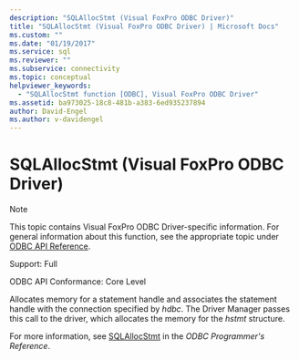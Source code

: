 ```yaml
---
description: "SQLAllocStmt (Visual FoxPro ODBC Driver)"
title: "SQLAllocStmt (Visual FoxPro ODBC Driver) | Microsoft Docs"
ms.custom: ""
ms.date: "01/19/2017"
ms.service: sql
ms.reviewer: ""
ms.subservice: connectivity
ms.topic: conceptual
helpviewer_keywords: 
  - "SQLAllocStmt function [ODBC], Visual FoxPro ODBC Driver"
ms.assetid: ba973025-18c8-481b-a383-6ed935237894
author: David-Engel
ms.author: v-davidengel
---
```

# SQLAllocStmt (Visual FoxPro ODBC Driver)
> [!NOTE]  
>  This topic contains Visual FoxPro ODBC Driver-specific information. For general information about this function, see the appropriate topic under [ODBC API Reference](../../odbc/reference/syntax/odbc-api-reference.md).  
  
 Support: Full  
  
 ODBC API Conformance: Core Level  
  
 Allocates memory for a statement handle and associates the statement handle with the connection specified by *hdbc*. The Driver Manager passes this call to the driver, which allocates the memory for the *hstmt* structure.  
  
 For more information, see [SQLAllocStmt](../../odbc/reference/syntax/sqlallocstmt-function.md) in the *ODBC Programmer's Reference*.
